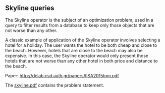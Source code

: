 ## Skyline queries
The Skyline operator is the subject of an optimization problem, used in a query to filter results from a database 
to keep only those objects that are not worse than any other.

A classic example of application of the Skyline operator involves selecting a hotel for a holiday. 
The user wants the hotel to be both cheap and close to the beach. However, hotels that are close to the beach may also
be expensive. In this case, the Skyline operator would only present those hotels that are not worse than any other 
hotel in both price and distance to the beach.

Paper: http://delab.csd.auth.gr/papers/IISA2015tpm.pdf

The [skyline.pdf](skyline.pdf) contains the problem statement.